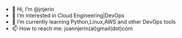- 👋 Hi, I’m @jnjerin
- 👀 I’m interested in Cloud Engineering|DevOps
- 🌱 I’m currently learning Python,Linux,AWS and other DevOps tools
- 📫 How to reach me: joannjerin(at)gmail(dot)com

<!---
jnjerin/jnjerin is a ✨ special ✨ repository because its `README.md` (this file) appears on your GitHub profile.

--->
